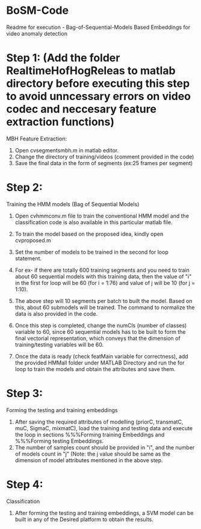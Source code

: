 # BoSM-Code
Readme for execution - Bag-of-Sequential-Models Based Embeddings for video anomaly detection

# Step 1: (Add the folder RealtimeHofHogReleas to matlab directory before executing this step to avoid unncessary errors on video codec and neccesary feature extraction functions)
MBH Feature Extraction:
1.	Open cvsegmentsmbh.m in matlab editor.
2.	Change the directory of training/videos (comment provided in the code)
3.	Save the final data in the form of segments (ex:25 frames per segment)
# Step 2:
Training the HMM models (Bag of Sequential Models)
1.	Open cvhmmconv.m file to train the conventional HMM model and the classification code is also available in this particular matlab file.
2.	To train the model based on the proposed idea, kindly open cvproposed.m 
3.	Set the number of models to be trained in the second for loop statement.
4.	For ex- if there are totally 600 training segments and you need to train about 60 sequential models with this training data, then the value of "i" in the first for loop will be 60 (for i = 1:76) and value of j will be 10 (for j = 1:10). 
5.	The above step will 10 segments per batch to built the model. Based on this, about 60 submodels will be trained. The command to normalize the data is also provided in the code.

6.	Once this step is completed, change the numCls (number of classes) variable to 60, since 60 sequential models has to be built to form the final vectorial representation, which conveys that the dimension of training/testing variables will be 60.
7.	Once the data is ready (check featMain variable for correctness), add the provided HMMall folder under MATLAB Directory and run the for loop to train the models and obtain the attributes and save them.

# Step 3: 

Forming the testing and training embeddings

1.	After saving the required attributes of modelling (priorC, transmatC, muC, SigmaC, mixmatC), load the training and testing data and execute the loop in sections %%%Forming training Embeddings and %%%Forming testing Embeddings.
2.	The number of samples count should be provided in "i", and the number of models count in "j" (Note: the j value should be same as the dimension of model attributes mentioned in the above step.

# Step 4: 
Classification

1.	After forming the testing and training embeddings, a SVM model can be built in any of the Desired platform to obtain the results.


